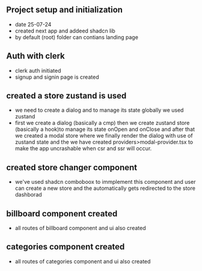 ## Project setup and initialization

- date 25-07-24
- created next app and addeed shadcn lib
- by default (root) folder can contians landing page

## Auth with clerk

- clerk auth initiated
- signup and signin page is created

## created a store zustand is used

- we need to create a dialog and to manage its state globally we used zustand
- first we create a dialog (basically a cmp) then we create zustand store (basically a hook)to manage its state onOpen and onClose and after that we created a modal store where we finally render the dialog with use of zustand state and the we have created providers>modal-provider.tsx to make the app uncrashable when csr and ssr will occur.

## created store changer component

- we've used shadcn comboboox to immplement this component and user can create a new store and the automatically gets redirected to the store dashborad


## billboard component created
- all routes of billboard component and ui also created

## categories component created
- all routes of categories component and ui also created
